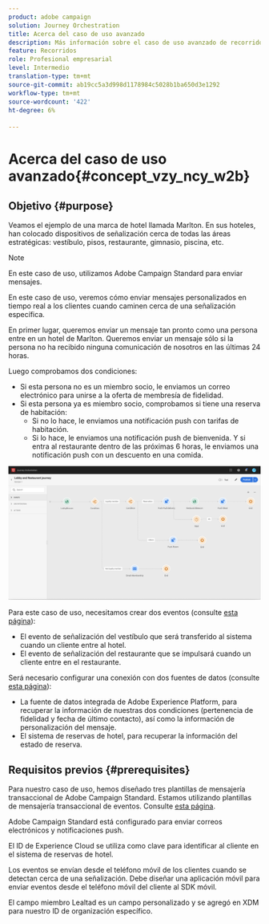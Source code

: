 ```yaml
---
product: adobe campaign
solution: Journey Orchestration
title: Acerca del caso de uso avanzado
description: Más información sobre el caso de uso avanzado de recorrido
feature: Recorridos
role: Profesional empresarial
level: Intermedio
translation-type: tm+mt
source-git-commit: ab19cc5a3d998d1178984c5028b1ba650d3e1292
workflow-type: tm+mt
source-wordcount: '422'
ht-degree: 6%

---
```



# Acerca del caso de uso avanzado{#concept_vzy_ncy_w2b}

## Objetivo {#purpose}

Veamos el ejemplo de una marca de hotel llamada Marlton. En sus hoteles, han colocado dispositivos de señalización cerca de todas las áreas estratégicas: vestíbulo, pisos, restaurante, gimnasio, piscina, etc.

>[!NOTE]
>
>En este caso de uso, utilizamos Adobe Campaign Standard para enviar mensajes.

En este caso de uso, veremos cómo enviar mensajes personalizados en tiempo real a los clientes cuando caminen cerca de una señalización específica.

En primer lugar, queremos enviar un mensaje tan pronto como una persona entre en un hotel de Marlton. Queremos enviar un mensaje sólo si la persona no ha recibido ninguna comunicación de nosotros en las últimas 24 horas.

Luego comprobamos dos condiciones:

* Si esta persona no es un miembro socio, le enviamos un correo electrónico para unirse a la oferta de membresía de fidelidad.
* Si esta persona ya es miembro socio, comprobamos si tiene una reserva de habitación:
   * Si no lo hace, le enviamos una notificación push con tarifas de habitación.
   * Si lo hace, le enviamos una notificación push de bienvenida. Y si entra al restaurante dentro de las próximas 6 horas, le enviamos una notificación push con un descuento en una comida.

![](../assets/journeyuc2_29.png)

Para este caso de uso, necesitamos crear dos eventos (consulte [esta página](../usecase/configuring-the-events.md)):

* El evento de señalización del vestíbulo que será transferido al sistema cuando un cliente entre al hotel.
* El evento de señalización del restaurante que se impulsará cuando un cliente entre en el restaurante.

Será necesario configurar una conexión con dos fuentes de datos (consulte [esta página](../usecase/configuring-the-data-sources.md)):

* La fuente de datos integrada de Adobe Experience Platform, para recuperar la información de nuestras dos condiciones (pertenencia de fidelidad y fecha de último contacto), así como la información de personalización del mensaje.
* El sistema de reservas de hotel, para recuperar la información del estado de reserva.

## Requisitos previos {#prerequisites}

Para nuestro caso de uso, hemos diseñado tres plantillas de mensajería transaccional de Adobe Campaign Standard. Estamos utilizando plantillas de mensajería transaccional de eventos. Consulte [esta página](https://docs.adobe.com/content/help/es-ES/campaign-standard/using/communication-channels/transactional-messaging/about-transactional-messaging.translate.html).

Adobe Campaign Standard está configurado para enviar correos electrónicos y notificaciones push.

El ID de Experience Cloud se utiliza como clave para identificar al cliente en el sistema de reservas de hotel.

Los eventos se envían desde el teléfono móvil de los clientes cuando se detectan cerca de una señalización. Debe diseñar una aplicación móvil para enviar eventos desde el teléfono móvil del cliente al SDK móvil.

El campo miembro Lealtad es un campo personalizado y se agregó en XDM para nuestro ID de organización específico.
